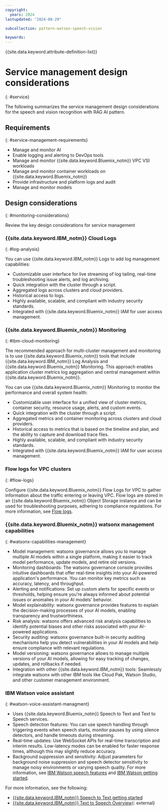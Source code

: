 ```yaml
---
copyright:
  years: 2024
lastupdated: "2024-08-29"

subcollection: pattern-watson-speech-vision

keywords:
---
```

{{site.data.keyword.attribute-definition-list}}

# Service management design considerations
{: #service}

The following summarizes the service management design considerations for the speech and vision recognition with RAG AI pattern.

## Requirements
{: #service-management-requirements}

- Manage and monitor AI
- Enable logging and alerting to DevOps tools
- Manage and monitor {{site.data.keyword.Bluemix_notm}} VPC VSI workloads
- Manage and monitor container workloads on {{site.data.keyword.Bluemix_notm}}
- Provide infrastructure and platform logs and audit
- Manage and monitor models

## Design considerations
{: #monitoring-considerations}

Review the key design considerations for service management

### {{site.data.keyword.IBM_notm}}  Cloud Logs
{: #log-analysis}

You can use {{site.data.keyword.IBM_notm}} Logs to add log management capabilities:

- Customizable user interface for live streaming of log tailing, real-time troubleshooting issue alerts, and log archiving.
- Quick integration with the cluster through a script.
- Aggregated logs across clusters and cloud providers.
- Historical access to logs.
- Highly available, scalable, and compliant with industry security standards.
- Integrated with {{site.data.keyword.Bluemix_notm}} IAM for user access management.

### {{site.data.keyword.Bluemix_notm}} Monitoring
{: #ibm-cloud-monitoring}

The recommended approach for multi-cluster management and monitoring is to use {{site.data.keyword.Bluemix_notm}} tools that include {{site.data.keyword.IBM_notm}} Log Analysis and {{site.data.keyword.Bluemix_notm}} Monitoring. This approach enables application cluster metrics log aggregation and central management within {{site.data.keyword.Bluemix_notm}}.

You can use {{site.data.keyword.Bluemix_notm}} Monitoring to monitor the performance and overall system health:

- Customizable user interface for a unified view of cluster metrics, container security, resource usage, alerts, and custom events.
- Quick integration with the cluster through a script.
- Aggregated metrics and container monitoring across clusters and cloud providers.
- Historical access to metrics that is based on the timeline and plan, and the ability to capture and download trace files.
- Highly available, scalable, and compliant with industry security standards.
- Integrated with {{site.data.keyword.Bluemix_notm}} IAM for user access management.

### Flow logs for VPC clusters
{: #flow-logs}

Configure {{site.data.keyword.Bluemix_notm}} Flow Logs for VPC to gather information about the traffic entering or leaving VPC. Flow logs are stored in an {{site.data.keyword.Bluemix_notm}} Object Storage instance and can be used for troubleshooting purposes, adhering to compliance regulations. For more information, see [Flow logs](https://cloud.ibm.com/docs/vpc?topic=vpc-flow-logs).

### {{site.data.keyword.Bluemix_notm}} watsonx management capabilities
{: #watsonx-capabilities-management}

- Model management: watsonx governance allows you to manage multiple AI models within a single platform, making it easier to track model performance, update models, and retire old versions.
- Monitoring dashboards: The watsonx governance console provides intuitive dashboards that offer real-time insights into your AI-powered application's performance. You can monitor key metrics such as accuracy, latency, and throughput.
- Alerting and notifications: Set up custom alerts for specific events or thresholds, helping ensure you're always informed about potential issues or anomalies in your AI models' behavior.
- Model explainability: watsonx governance provides features to explain the decision-making processes of your AI models, enabling transparency and trustworthiness.
- Risk analysis: watsonx offers advanced risk analysis capabilities to identify potential biases and other risks associated with your AI-powered applications.
- Security auditing: watsonx governance built-in security auditing mechanisms help you detect vulnerabilities in your AI models and help ensure compliance with relevant regulations.
- Model versioning: watsonx governance allows to manage multiple versions of your AI models, allowing for easy tracking of changes, updates, and rollbacks if needed.
- Integration with other {{site.data.keyword.IBM_notm}} tools: Seamlessly integrate watsonx with other IBM tools like Cloud Pak, Watson Studio, and other customer management environment.

### IBM Watson voice assistant
{: #watson-voice-assistant-managment}

- Uses {{site.data.keyword.Bluemix_notm}} Speech to Text and Text to Speech services.
- Speech detection features: You can use speech handling through triggering events when speech starts, monitor pauses by using silence detectors, and handle timeouts during streaming.
- Real-time updates: Use WebSocket APIs for real-time transcription and interim results. Low-latency modes can be enabled for faster response times, although this may slightly reduce accuracy.
- Background suppression and sensitivity: Adjust parameters for background noise suppression and speech detector sensitivity to manage noisy environments or varying speech quality. For more information, see [IBM Watson speech features](/docs/speech-to-text?topic=speech-to-text-service-features) and [IBM Watson getting started](/docs/services/speech-to-text?topic=speech-to-text-gettingStarted).

For more information, see the following:

- [{{site.data.keyword.IBM_notm}} Speech to Text getting started](/docs/services/speech-to-text?topic=speech-to-text-gettingStarted)
- [{{site.data.keyword.IBM_notm}} Text to Speech Overview](https://cloud.ibm.com/catalog/services/text-to-speech){: external}
